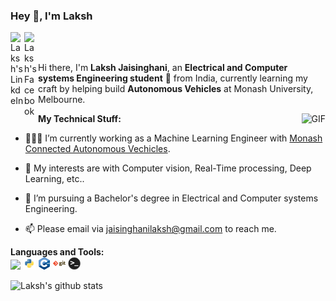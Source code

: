 ### Hey 👋, I'm Laksh

<a href="https://www.linkedin.com/in/laksh-jaisinghani-3348b01a1/">
  <img align="left" alt="Laksh's LinkdeIn" width="22px" src="https://cdn.jsdelivr.net/npm/simple-icons@v3/icons/linkedin.svg" />
</a>
<a href="https://www.facebook.com/mehdi.mabrouki1">
  <img align="left" alt="Laksh's Facebook" width="22px" src="https://cdn.jsdelivr.net/npm/simple-icons@v3/icons/facebook.svg" />
</a>

<br />
<br />

Hi there, I'm **Laksh Jaisinghani**, an **Electrical and Computer systems Engineering student** 🚀 from India, currently learning my craft by helping build **Autonomous Vehicles** at Monash University, Melbourne.

  <img align="right" alt="GIF" src="https://i.pinimg.com/originals/e4/26/70/e426702edf874b181aced1e2fa5c6cde.gif" />

**My Technical Stuff:**
- 👨🏽‍💻 I’m currently working as a Machine Learning Engineer with [Monash Connected Autonomous Vechicles](https://www.monashcav.com/).

- 🤔 My interests are with Computer vision, Real-Time processing, Deep Learning, etc..

- 💼 I’m pursuing a Bachelor's degree in Electrical and Computer systems Engineering.

- 📫 Please email via jaisinghanilaksh@gmail.com to reach me.

**Languages and Tools:**  
<code><img height="20" src="https://pytorch.org/assets/images/pytorch-logo.png"></code>
<code><img height="20" src="https://raw.githubusercontent.com/github/explore/80688e429a7d4ef2fca1e82350fe8e3517d3494d/topics/python/python.png"></code>
<code><img height="20" src="https://raw.githubusercontent.com/github/explore/80688e429a7d4ef2fca1e82350fe8e3517d3494d/topics/cpp/cpp.png"></code>
<code><img height="20" src="https://raw.githubusercontent.com/github/explore/80688e429a7d4ef2fca1e82350fe8e3517d3494d/topics/git/git.png"></code>
<code><img height="20" src="https://raw.githubusercontent.com/github/explore/80688e429a7d4ef2fca1e82350fe8e3517d3494d/topics/terminal/terminal.png"></code>

![Laksh's github stats](https://github-readme-stats.vercel.app/api?username=lakshjaisinghani&show_icons=true&hide_border=true)
